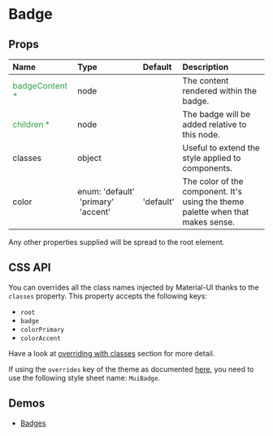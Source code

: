 <!--- This documentation is automatically generated, do not try to edit it. -->

# Badge



## Props
| Name | Type | Default | Description |
|:-----|:-----|:--------|:------------|
| <span style="color: #31a148">badgeContent *</span> | node |  | The content rendered within the badge. |
| <span style="color: #31a148">children *</span> | node |  | The badge will be added relative to this node. |
| classes | object |  | Useful to extend the style applied to components. |
| color | enum:&nbsp;'default'<br>&nbsp;'primary'<br>&nbsp;'accent'<br> | 'default' | The color of the component. It's using the theme palette when that makes sense. |

Any other properties supplied will be spread to the root element.

## CSS API

You can overrides all the class names injected by Material-UI thanks to the `classes` property.
This property accepts the following keys:
- `root`
- `badge`
- `colorPrimary`
- `colorAccent`

Have a look at [overriding with classes](/customization/overrides#overriding-with-classes)
section for more detail.

If using the `overrides` key of the theme as documented
[here](/customization/themes#customizing-all-instances-of-a-component-type),
you need to use the following style sheet name: `MuiBadge`.

## Demos

- [Badges](/demos/badges)
